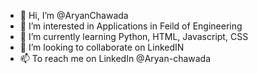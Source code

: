 - 👋 Hi, I’m @AryanChawada
- 👀 I’m interested in Applications in Feild of Engineering
- 🌱 I’m currently learning Python, HTML, Javascript, CSS
- 💞️ I’m looking to collaborate on LinkedIN
- 📫 To reach me on LinkedIn @Aryan-chawada 

<!---
AryanChawada/AryanChawada is a ✨ special ✨ repository because its `README.md` (this file) appears on your GitHub profile.
You can click the Preview link to take a look at your changes.
--->
